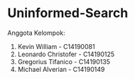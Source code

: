 # Uninformed-Search

Anggota Kelompok:
1. Kevin William - C14190081
2. Leonardo Christofer - C14190125
3. Gregorius Tifanico - C14190135
4. Michael Alverian - C14190149
